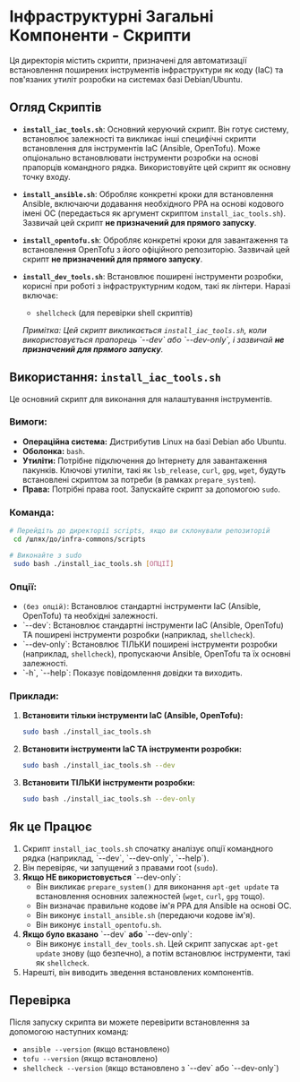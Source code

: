 # Інфраструктурні Загальні Компоненти - Скрипти

Ця директорія містить скрипти, призначені для автоматизації встановлення поширених інструментів інфраструктури як коду (IaC) та пов'язаних утиліт розробки на системах базі Debian/Ubuntu.

## Огляд Скриптів

-   **`install_iac_tools.sh`**:
    Основний керуючий скрипт. Він готує систему, встановлює залежності та викликає інші специфічні скрипти встановлення для інструментів IaC (Ansible, OpenTofu). Може опціонально встановлювати інструменти розробки на основі прапорців командного рядка. Використовуйте цей скрипт як основну точку входу.
-   **`install_ansible.sh`**:
    Обробляє конкретні кроки для встановлення Ansible, включаючи додавання необхідного PPA на основі кодового імені ОС (передається як аргумент скриптом `install_iac_tools.sh`). Зазвичай цей скрипт **не призначений для прямого запуску**.
-   **`install_opentofu.sh`**:
    Обробляє конкретні кроки для завантаження та встановлення OpenTofu з його офіційного репозиторію. Зазвичай цей скрипт **не призначений для прямого запуску**.
-   **`install_dev_tools.sh`**:
    Встановлює поширені інструменти розробки, корисні при роботі з інфраструктурним кодом, такі як лінтери. Наразі включає:
    -   `shellcheck` (для перевірки shell скриптів)

    *Примітка: Цей скрипт викликається `install_iac_tools.sh`, коли використовується прапорець \`--dev\` або \`--dev-only\`, і зазвичай **не призначений для прямого запуску**.*

## Використання: `install_iac_tools.sh`

Це основний скрипт для виконання для налаштування інструментів.

### Вимоги:

-   **Операційна система:** Дистрибутив Linux на базі Debian або Ubuntu.
-   **Оболонка:** `bash`.
-   **Утиліти:** Потрібне підключення до Інтернету для завантаження пакунків. Ключові утиліти, такі як `lsb_release`, `curl`, `gpg`, `wget`, будуть встановлені скриптом за потреби (в рамках `prepare_system`).
-   **Права:** Потрібні права root. Запускайте скрипт за допомогою `sudo`.

### Команда:

```bash
# Перейдіть до директорії scripts, якщо ви склонували репозиторій
 cd /шлях/до/infra-commons/scripts

# Виконайте з sudo
 sudo bash ./install_iac_tools.sh [ОПЦІЇ]
```

### Опції:

-   `(без опцій)`: Встановлює стандартні інструменти IaC (Ansible, OpenTofu) та необхідні залежності.
-   \`--dev\`: Встановлює стандартні інструменти IaC (Ansible, OpenTofu) ТА поширені інструменти розробки (наприклад, `shellcheck`).
-   \`--dev-only\`: Встановлює ТІЛЬКИ поширені інструменти розробки (наприклад, `shellcheck`), пропускаючи Ansible, OpenTofu та їх основні залежності.
-   \`-h\`, \`--help\`: Показує повідомлення довідки та виходить.

### Приклади:

1.  **Встановити тільки інструменти IaC (Ansible, OpenTofu):**
    ```bash
    sudo bash ./install_iac_tools.sh
    ```
2.  **Встановити інструменти IaC ТА інструменти розробки:**
    ```bash
    sudo bash ./install_iac_tools.sh --dev
    ```
3.  **Встановити ТІЛЬКИ інструменти розробки:**
    ```bash
    sudo bash ./install_iac_tools.sh --dev-only
    ```

## Як це Працює

1.  Скрипт `install_iac_tools.sh` спочатку аналізує опції командного рядка (наприклад, \`--dev\`, \`--dev-only\`, \`--help\`).
2.  Він перевіряє, чи запущений з правами root (`sudo`).
3.  **Якщо НЕ використовується** \`--dev-only\`:
    * Він викликає `prepare_system()` для виконання `apt-get update` та встановлення основних залежностей (`wget`, `curl`, `gpg` тощо).
    * Він визначає правильне кодове ім'я PPA для Ansible на основі ОС.
    * Він виконує `install_ansible.sh` (передаючи кодове ім'я).
    * Він виконує `install_opentofu.sh`.
4.  **Якщо було вказано** \`--dev\` **або** \`--dev-only\`:
    * Він виконує `install_dev_tools.sh`. Цей скрипт запускає `apt-get update` знову (що безпечно), а потім встановлює інструменти, такі як `shellcheck`.
5.  Нарешті, він виводить зведення встановлених компонентів.

## Перевірка

Після запуску скрипта ви можете перевірити встановлення за допомогою наступних команд:

* `ansible --version` (якщо встановлено)
* `tofu --version` (якщо встановлено)
* `shellcheck --version` (якщо встановлено з \`--dev\` або \`--dev-only\`)
